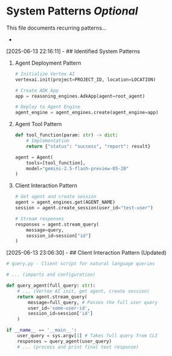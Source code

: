 # System Patterns *Optional*

This file documents recurring patterns...

*
[2025-06-13 22:16:11] - ## Identified System Patterns

1. Agent Deployment Pattern
   ```python
   # Initialize Vertex AI
   vertexai.init(project=PROJECT_ID, location=LOCATION)
   
   # Create ADK App
   app = reasoning_engines.AdkApp(agent=root_agent)
   
   # Deploy to Agent Engine
   agent_engine = agent_engines.create(agent_engine=app)
   ```

2. Agent Tool Pattern
   ```python
   def tool_function(param: str) -> dict:
       # Implementation
       return {"status": "success", "report": result}
   
   agent = Agent(
       tools=[tool_function],
       model="gemini-2.5-flash-preview-05-20"
   )
   ```

3. Client Interaction Pattern
   ```python
   # Get agent and create session
   agent = agent_engines.get(AGENT_NAME)
   session = agent.create_session(user_id="test-user")
   
   # Stream responses
   responses = agent.stream_query(
       message=query,
       session_id=session["id"]
   )
   ```

[2025-06-13 23:06:30] - ## Client Interaction Pattern (Updated)

```python
# query.py - Client script for natural language queries

# ... (imports and configuration)

def query_agent(full_query: str):
    # ... (Vertex AI init, get agent, create session)
    return agent.stream_query(
        message=full_query, # Passes the full user query
        user_id='some-user-id',
        session_id=session['id']
    )

if __name__ == '__main__':
    user_query = sys.argv[1] # Takes full query from CLI
    responses = query_agent(user_query)
    # ... (process and print final text response)
```